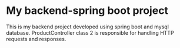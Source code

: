 # My backend-spring boot project
This is my backend project developed using spring boot and mysql database.
ProductController class 2 is responsible for handling HTTP requests and responses.

